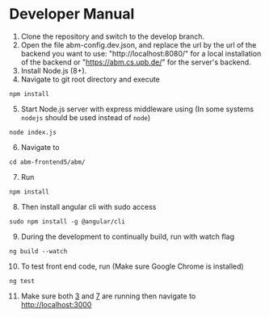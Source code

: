 # Developer Manual
1) Clone the repository and switch to the develop branch.
2) Open the file abm-config.dev.json, and replace the url by the url of the backend you want to use: "http://localhost:8080/" for a local installation of the backend or "https://abm.cs.upb.de/" for the server's backend.
3) Install Node.js (8+).
4) Navigate to git root directory and execute

```
npm install
```
5) <a name="in1"></a>Start Node.js server with express middleware using (In some systems `nodejs` should be used instead of `node`)

```
node index.js
```
6) Navigate to 
```
cd abm-frontend5/abm/
```
7) Run
```
npm install
```
8) Then install angular cli with sudo access
```
sudo npm install -g @angular/cli
```
9) <a name="in2"></a> During the development to continually build, run with watch flag
```
ng build --watch
```
10) To test front end code, run (Make sure Google Chrome is installed) 
```
ng test
```
11) Make sure both [3](#in1) and [7](#in2) are running then navigate to [http://localhost:3000](http://localhost:3000)
